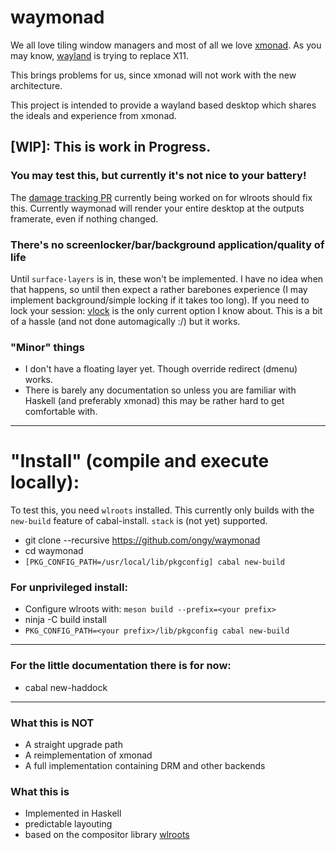 # waymonad

We all love tiling window managers and most of all we love [xmonad](https://github.com/xmonad/xmonad).
As you may know, [wayland](https://wayland.freedesktop.org/) is trying to replace X11.

This brings problems for us, since xmonad will not work with the new architecture.

This project is intended to provide a wayland based desktop which shares the ideals and experience from xmonad.

## [WIP]: This is work in Progress.
### You may test this, but currently it's not nice to your battery!
The [damage tracking PR](https://github.com/swaywm/wlroots/pull/571) currently being worked on for wlroots should fix this.
Currently waymonad will render your entire desktop at the outputs framerate, even if nothing changed.

### There's no **screenlocker**/bar/background application/quality of life

Until `surface-layers` is in, these won't be implemented.
I have no idea when that happens, so until then expect a rather barebones experience (I may implement background/simple locking if it takes too long).
If you need to lock your session: [vlock](https://linux.die.net/man/1/vlock) is the only current option I know about.
This is a bit of a hassle (and not done automagically :/) but it works.

### "Minor" things

* I don't have a floating layer yet. Though override redirect (dmenu) works.
* There is barely any documentation so unless you are familiar with Haskell (and preferably xmonad) this may be rather hard to get comfortable with.

-----
# "Install" (compile and execute locally):

To test this, you need `wlroots` installed.
This currently only builds with the `new-build` feature of cabal-install. `stack` is (not yet) supported.

 * git clone --recursive https://github.com/ongy/waymonad
 * cd waymonad
 * `[PKG_CONFIG_PATH=/usr/local/lib/pkgconfig] cabal new-build`
 
 ### For unprivileged install:
 * Configure wlroots with: `meson build --prefix=<your prefix>`
 * ninja -C build install
 * `PKG_CONFIG_PATH=<your prefix>/lib/pkgconfig cabal new-build`
 
 ---
### For the little documentation there is for now: 
 * cabal new-haddock

-----

### What this is NOT

* A straight upgrade path
* A reimplementation of xmonad
* A full implementation containing DRM and other backends

### What this is

* Implemented in Haskell
* predictable layouting
* based on the compositor library [wlroots](https://github.com/SirCmpwn/wlroots)


